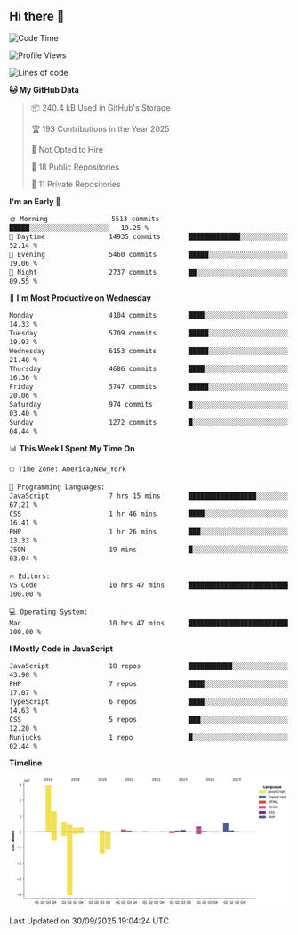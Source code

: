 ## Hi there 👋

<!--START_SECTION:waka-->
![Code Time](http://img.shields.io/badge/Code%20Time-386%20hrs%2027%20mins-blue)

![Profile Views](http://img.shields.io/badge/Profile%20Views-0-blue)

![Lines of code](https://img.shields.io/badge/From%20Hello%20World%20I%27ve%20Written-75.3%20million%20lines%20of%20code-blue)

**🐱 My GitHub Data** 

> 📦 240.4 kB Used in GitHub's Storage 
 > 
> 🏆 193 Contributions in the Year 2025
 > 
> 🚫 Not Opted to Hire
 > 
> 📜 18 Public Repositories 
 > 
> 🔑 11 Private Repositories 
 > 
**I'm an Early 🐤** 

```text
🌞 Morning                5513 commits        █████░░░░░░░░░░░░░░░░░░░░   19.25 % 
🌆 Daytime                14935 commits       █████████████░░░░░░░░░░░░   52.14 % 
🌃 Evening                5460 commits        █████░░░░░░░░░░░░░░░░░░░░   19.06 % 
🌙 Night                  2737 commits        ██░░░░░░░░░░░░░░░░░░░░░░░   09.55 % 
```
📅 **I'm Most Productive on Wednesday** 

```text
Monday                   4104 commits        ████░░░░░░░░░░░░░░░░░░░░░   14.33 % 
Tuesday                  5709 commits        █████░░░░░░░░░░░░░░░░░░░░   19.93 % 
Wednesday                6153 commits        █████░░░░░░░░░░░░░░░░░░░░   21.48 % 
Thursday                 4686 commits        ████░░░░░░░░░░░░░░░░░░░░░   16.36 % 
Friday                   5747 commits        █████░░░░░░░░░░░░░░░░░░░░   20.06 % 
Saturday                 974 commits         █░░░░░░░░░░░░░░░░░░░░░░░░   03.40 % 
Sunday                   1272 commits        █░░░░░░░░░░░░░░░░░░░░░░░░   04.44 % 
```


📊 **This Week I Spent My Time On** 

```text
🕑︎ Time Zone: America/New_York

💬 Programming Languages: 
JavaScript               7 hrs 15 mins       █████████████████░░░░░░░░   67.21 % 
CSS                      1 hr 46 mins        ████░░░░░░░░░░░░░░░░░░░░░   16.41 % 
PHP                      1 hr 26 mins        ███░░░░░░░░░░░░░░░░░░░░░░   13.33 % 
JSON                     19 mins             █░░░░░░░░░░░░░░░░░░░░░░░░   03.04 % 

🔥 Editors: 
VS Code                  10 hrs 47 mins      █████████████████████████   100.00 % 

💻 Operating System: 
Mac                      10 hrs 47 mins      █████████████████████████   100.00 % 
```

**I Mostly Code in JavaScript** 

```text
JavaScript               18 repos            ███████████░░░░░░░░░░░░░░   43.90 % 
PHP                      7 repos             ████░░░░░░░░░░░░░░░░░░░░░   17.07 % 
TypeScript               6 repos             ████░░░░░░░░░░░░░░░░░░░░░   14.63 % 
CSS                      5 repos             ███░░░░░░░░░░░░░░░░░░░░░░   12.20 % 
Nunjucks                 1 repo              █░░░░░░░░░░░░░░░░░░░░░░░░   02.44 % 
```



**Timeline**

![Lines of Code chart](https://raw.githubusercontent.com/wilbertcaba/wilbertcaba/main/assets/bar_graph.png)


 Last Updated on 30/09/2025 19:04:24 UTC
<!--END_SECTION:waka-->

<!--
**wilbertcaba/wilbertcaba** is a ✨ _special_ ✨ repository because its `README.md` (this file) appears on your GitHub profile.

Here are some ideas to get you started:

- 🔭 I’m currently working on ...
- 🌱 I’m currently learning ...
- 👯 I’m looking to collaborate on ...
- 🤔 I’m looking for help with ...
- 💬 Ask me about ...
- 📫 How to reach me: ...
- 😄 Pronouns: ...
- ⚡ Fun fact: ...
-->
